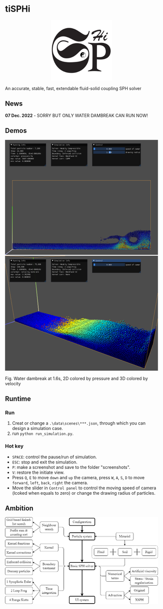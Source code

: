 # tiSPHi

<div align="center">
  <img width="200px" src="./img/tiSPHi_logo_squre.png">
</div>

An accurate, stable, fast, extendable fluid-solid coupling SPH solver

## News

**07 Dec. 2022** - SORRY BUT ONLY WATER DAMBREAK CAN RUN NOW!

## Demos

<div align="center">
  <img width="600px" src="./img/sim_2022_12_05_db_WC_p.png">
</div>

<div align="center">
  <img width="600px" src="./img/sim_2022_11_30_db_WC_vel_3d.png">
</div>

Fig. Water dambreak at 1.6s, 2D colored by pressure and 3D colored by velocity

## Runtime

### Run

1. Creat or change a `.\data\scenes\***.json`, through which you can design a simulation case.
2. run `python run_simulation.py`.

### Hot key

* `SPACE`: control the pause/run of simulation.
* `ESC`: stop and exit the simulation.
* `P`: make a screenshot and save to the folder "screenshots".
* `V`: restore the initiate view.
* Press `Q`, `E` to move `down` and `up` the camera, press `W`, `A`, `S`, `D` to move `forward`, `left`, `back`, `right` the camera.
* Move the slider in `Control panel` to control the moving speed of camera (lcoked when equals to zero) or change the drawing radius of particles.

## Ambition

![Architecture](./img/code_architecture.png)
